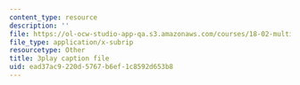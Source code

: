 ```yaml
---
content_type: resource
description: ''
file: https://ol-ocw-studio-app-qa.s3.amazonaws.com/courses/18-02-multivariable-calculus-fall-2007/ead37ac9220d5767b6ef1c8592d653b8_7eZVshlT33Q.vtt
file_type: application/x-subrip
resourcetype: Other
title: 3play caption file
uid: ead37ac9-220d-5767-b6ef-1c8592d653b8
---
```

